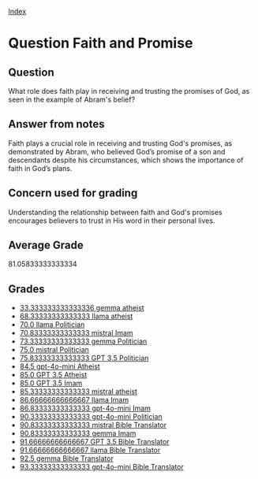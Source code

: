 
[Index](../../index.md)
# Question Faith and Promise
## Question
What role does faith play in receiving and trusting the promises of God, as seen in the example of Abram's belief?

## Answer from notes
Faith plays a crucial role in receiving and trusting God's promises, as demonstrated by Abram, who believed God’s promise of a son and descendants despite his circumstances, which shows the importance of faith in God’s plans.

## Concern used for grading
Understanding the relationship between faith and God's promises encourages believers to trust in His word in their personal lives.

## Average Grade
81.05833333333334

## Grades
 * [33.333333333333336 gemma atheist](../answers/gemma_atheist/Faith_and_Promise.md)
 * [68.33333333333333 llama atheist](../answers/llama_atheist/Faith_and_Promise.md)
 * [70.0 llama Politician](../answers/llama_Politician/Faith_and_Promise.md)
 * [70.83333333333333 mistral Imam](../answers/mistral_Imam/Faith_and_Promise.md)
 * [73.33333333333333 gemma Politician](../answers/gemma_Politician/Faith_and_Promise.md)
 * [75.0 mistral Politician](../answers/mistral_Politician/Faith_and_Promise.md)
 * [75.83333333333333 GPT 3.5 Politician](../answers/GPT_3.5_Politician/Faith_and_Promise.md)
 * [84.5 gpt-4o-mini Atheist](../answers/gpt-4o-mini_Atheist/Faith_and_Promise.md)
 * [85.0 GPT 3.5 Atheist](../answers/GPT_3.5_Atheist/Faith_and_Promise.md)
 * [85.0 GPT 3.5 Imam](../answers/GPT_3.5_Imam/Faith_and_Promise.md)
 * [85.33333333333333 mistral atheist](../answers/mistral_atheist/Faith_and_Promise.md)
 * [86.66666666666667 llama Imam](../answers/llama_Imam/Faith_and_Promise.md)
 * [86.83333333333333 gpt-4o-mini Imam](../answers/gpt-4o-mini_Imam/Faith_and_Promise.md)
 * [90.33333333333333 gpt-4o-mini Politician](../answers/gpt-4o-mini_Politician/Faith_and_Promise.md)
 * [90.83333333333333 mistral Bible Translator](../answers/mistral_Bible_Translator/Faith_and_Promise.md)
 * [90.83333333333333 gemma Imam](../answers/gemma_Imam/Faith_and_Promise.md)
 * [91.66666666666667 GPT 3.5 Bible Translator](../answers/GPT_3.5_Bible_Translator/Faith_and_Promise.md)
 * [91.66666666666667 llama Bible Translator](../answers/llama_Bible_Translator/Faith_and_Promise.md)
 * [92.5 gemma Bible Translator](../answers/gemma_Bible_Translator/Faith_and_Promise.md)
 * [93.33333333333333 gpt-4o-mini Bible Translator](../answers/gpt-4o-mini_Bible_Translator/Faith_and_Promise.md)
